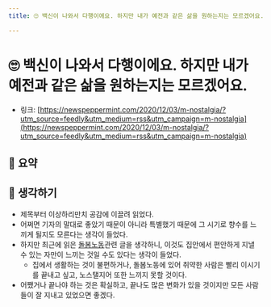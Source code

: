 ```yaml
---
title: 🙄 백신이 나와서 다행이에요. 하지만 내가 예전과 같은 삶을 원하는지는 모르겠어요.

---
```

# 🙄 백신이 나와서 다행이에요. 하지만 내가 예전과 같은 삶을 원하는지는 모르겠어요.

- 링크: [https://newspeppermint.com/2020/12/03/m-nostalgia/?utm_source=feedly&utm_medium=rss&utm_campaign=m-nostalgia](https://newspeppermint.com/2020/12/03/m-nostalgia/?utm_source=feedly&utm_medium=rss&utm_campaign=m-nostalgia)

## 📝 요약 

## 🤔 생각하기 
- 제목부터 이상하리만치 공감에 이끌려 읽었다.  
- 어쩌면 기자의 말대로 좋았기 때문이 아니라 특별했기 때문에 그 시기로 향수를 느끼게 될지도 모른다는 생각이 들었다.  
- 하지만 최근에 읽은 [돌봄노동](/docs/Life/who-cares.md)관련 글을 생각하니, 이것도 집안에서 편안하게 지낼 수 있는 자만이 느끼는 것일 수도 있다는 생각이 들었다.  
  - 집에서 생활하는 것이 불편하거나, 돌봄노동에 있어 취약한 사람은 빨리 이시기를 끝내고 싶고, 노스탤지어 또한 느끼지 못할 것이다.  
- 어쨌거나 끝나야 하는 것은 확실하고, 끝나도 많은 변화가 있을 것이지만 모든 사람들이 잘 지내고 있었으면 좋겠다.  